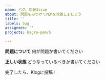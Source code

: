 ```yaml
---
name: バグ、問題Issue
about: 問題をみつけてPEMを改善しましょう
title: ''
labels: bug
assignees: ''
projects: kagra-pem/5

---
```


**問題について** 何が問題か書いてください

**正しい状態** どうなっているべきか書いてください


完了したら、Klogに投稿！
